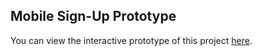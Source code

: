 ## **Mobile Sign-Up Prototype**
You can view the interactive prototype of this project [here](https://www.figma.com/proto/dQRMDaOin55QfEOffNlLl9/Mobile-Signup-Flow?t=mupk0fGmO169h076-1).
